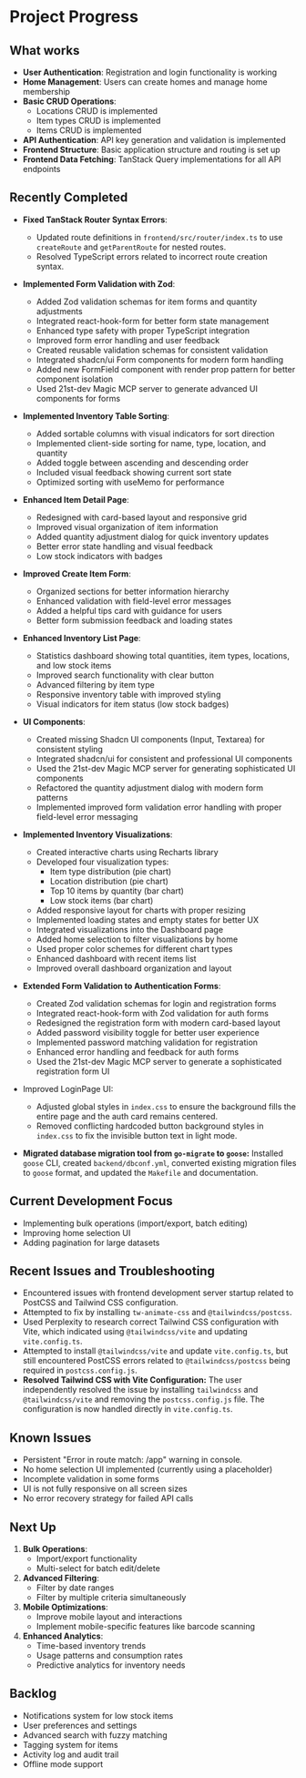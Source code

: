 # Project Progress

## What works

- **User Authentication**: Registration and login functionality is working
- **Home Management**: Users can create homes and manage home membership
- **Basic CRUD Operations**:
  - Locations CRUD is implemented
  - Item types CRUD is implemented
  - Items CRUD is implemented
- **API Authentication**: API key generation and validation is implemented
- **Frontend Structure**: Basic application structure and routing is set up
- **Frontend Data Fetching**: TanStack Query implementations for all API endpoints

## Recently Completed

- **Fixed TanStack Router Syntax Errors**:

  - Updated route definitions in `frontend/src/router/index.ts` to use `createRoute` and `getParentRoute` for nested routes.
  - Resolved TypeScript errors related to incorrect route creation syntax.

- **Implemented Form Validation with Zod**:

  - Added Zod validation schemas for item forms and quantity adjustments
  - Integrated react-hook-form for better form state management
  - Enhanced type safety with proper TypeScript integration
  - Improved form error handling and user feedback
  - Created reusable validation schemas for consistent validation
  - Integrated shadcn/ui Form components for modern form handling
  - Added new FormField component with render prop pattern for better component isolation
  - Used 21st-dev Magic MCP server to generate advanced UI components for forms

- **Implemented Inventory Table Sorting**:
  - Added sortable columns with visual indicators for sort direction
  - Implemented client-side sorting for name, type, location, and quantity
  - Added toggle between ascending and descending order
  - Included visual feedback showing current sort state
  - Optimized sorting with useMemo for performance
- **Enhanced Item Detail Page**:
  - Redesigned with card-based layout and responsive grid
  - Improved visual organization of item information
  - Added quantity adjustment dialog for quick inventory updates
  - Better error state handling and visual feedback
  - Low stock indicators with badges
- **Improved Create Item Form**:
  - Organized sections for better information hierarchy
  - Enhanced validation with field-level error messages
  - Added a helpful tips card with guidance for users
  - Better form submission feedback and loading states
- **Enhanced Inventory List Page**:
  - Statistics dashboard showing total quantities, item types, locations, and low stock items
  - Improved search functionality with clear button
  - Advanced filtering by item type
  - Responsive inventory table with improved styling
  - Visual indicators for item status (low stock badges)
- **UI Components**:
  - Created missing Shadcn UI components (Input, Textarea) for consistent styling
  - Integrated shadcn/ui for consistent and professional UI components
  - Used the 21st-dev Magic MCP server for generating sophisticated UI components
  - Refactored the quantity adjustment dialog with modern form patterns
  - Implemented improved form validation error handling with proper field-level error messaging
- **Implemented Inventory Visualizations**:

  - Created interactive charts using Recharts library
  - Developed four visualization types:
    - Item type distribution (pie chart)
    - Location distribution (pie chart)
    - Top 10 items by quantity (bar chart)
    - Low stock items (bar chart)
  - Added responsive layout for charts with proper resizing
  - Implemented loading states and empty states for better UX
  - Integrated visualizations into the Dashboard page
  - Added home selection to filter visualizations by home
  - Used proper color schemes for different chart types
  - Enhanced dashboard with recent items list
  - Improved overall dashboard organization and layout

- **Extended Form Validation to Authentication Forms**:

  - Created Zod validation schemas for login and registration forms
  - Integrated react-hook-form with Zod validation for auth forms
  - Redesigned the registration form with modern card-based layout
  - Added password visibility toggle for better user experience
  - Implemented password matching validation for registration
  - Enhanced error handling and feedback for auth forms
  - Used the 21st-dev Magic MCP server to generate a sophisticated registration form UI

- Improved LoginPage UI:
  - Adjusted global styles in `index.css` to ensure the background fills the entire page and the auth card remains centered.
  - Removed conflicting hardcoded button background styles in `index.css` to fix the invisible button text in light mode.
- **Migrated database migration tool from `go-migrate` to `goose`:** Installed `goose` CLI, created `backend/dbconf.yml`, converted existing migration files to `goose` format, and updated the `Makefile` and documentation.

## Current Development Focus

- Implementing bulk operations (import/export, batch editing)
- Improving home selection UI
- Adding pagination for large datasets

## Recent Issues and Troubleshooting

- Encountered issues with frontend development server startup related to PostCSS and Tailwind CSS configuration.
- Attempted to fix by installing `tw-animate-css` and `@tailwindcss/postcss`.
- Used Perplexity to research correct Tailwind CSS configuration with Vite, which indicated using `@tailwindcss/vite` and updating `vite.config.ts`.
- Attempted to install `@tailwindcss/vite` and update `vite.config.ts`, but still encountered PostCSS errors related to `@tailwindcss/postcss` being required in `postcss.config.js`.
- **Resolved Tailwind CSS with Vite Configuration:** The user independently resolved the issue by installing `tailwindcss` and `@tailwindcss/vite` and removing the `postcss.config.js` file. The configuration is now handled directly in `vite.config.ts`.

## Known Issues

- Persistent "Error in route match: /app" warning in console.
- No home selection UI implemented (currently using a placeholder)
- Incomplete validation in some forms
- UI is not fully responsive on all screen sizes
- No error recovery strategy for failed API calls

## Next Up

1. **Bulk Operations**:
   - Import/export functionality
   - Multi-select for batch edit/delete
2. **Advanced Filtering**:
   - Filter by date ranges
   - Filter by multiple criteria simultaneously
3. **Mobile Optimizations**:
   - Improve mobile layout and interactions
   - Implement mobile-specific features like barcode scanning
4. **Enhanced Analytics**:
   - Time-based inventory trends
   - Usage patterns and consumption rates
   - Predictive analytics for inventory needs

## Backlog

- Notifications system for low stock items
- User preferences and settings
- Advanced search with fuzzy matching
- Tagging system for items
- Activity log and audit trail
- Offline mode support

